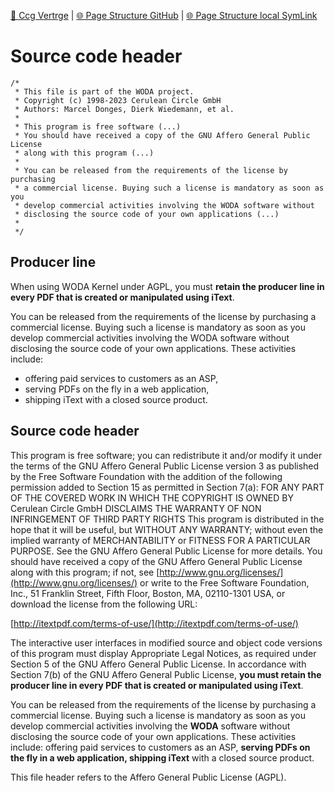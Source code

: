 [📁 Ccg Vertrge](../ccg-vertrge.md) | [🌐 Page Structure GitHub](/2cu.atlassian.net/wiki/spaces/CCU/pages/300000031/source-code-header.md) | [🌐 Page Structure local SymLink](./source-code-header.page.md)

# Source code header

```
/*
 * This file is part of the WODA project.
 * Copyright (c) 1998-2023 Cerulean Circle GmbH
 * Authors: Marcel Donges, Dierk Wiedemann, et al.
 *
 * This program is free software (...)
 * You should have received a copy of the GNU Affero General Public License
 * along with this program (...)
 *
 * You can be released from the requirements of the license by purchasing
 * a commercial license. Buying such a license is mandatory as soon as you
 * develop commercial activities involving the WODA software without
 * disclosing the source code of your own applications (...)
 *
 */
```

## Producer line

When using WODA Kernel under AGPL, you must **retain the producer line in every PDF that is created or manipulated using iText**.

You can be released from the requirements of the license by purchasing a commercial license. Buying such a license is mandatory as soon as you develop commercial activities involving the WODA software without disclosing the source code of your own applications. These activities include:

- offering paid services to customers as an ASP,
- serving PDFs on the fly in a web application,
- shipping iText with a closed source product.

## Source code header

This program is free software; you can redistribute it and/or modify it under the terms of the GNU Affero General Public License version 3 as published by the Free Software Foundation with the addition of the following permission added to Section 15 as permitted in Section 7(a): FOR ANY PART OF THE COVERED WORK IN WHICH THE COPYRIGHT IS OWNED BY Cerulean Circle GmbH DISCLAIMS THE WARRANTY OF NON INFRINGEMENT OF THIRD PARTY RIGHTS This program is distributed in the hope that it will be useful, but WITHOUT ANY WARRANTY; without even the implied warranty of MERCHANTABILITY or FITNESS FOR A PARTICULAR PURPOSE. See the GNU Affero General Public License for more details. You should have received a copy of the GNU Affero General Public License along with this program; if not, see [http://www.gnu.org/licenses/](http://www.gnu.org/licenses/) or write to the Free Software Foundation, Inc., 51 Franklin Street, Fifth Floor, Boston, MA, 02110-1301 USA, or download the license from the following URL:

[http://itextpdf.com/terms-of-use/](http://itextpdf.com/terms-of-use/)

The interactive user interfaces in modified source and object code versions of this program must display Appropriate Legal Notices, as required under Section 5 of the GNU Affero General Public License. In accordance with Section 7(b) of the GNU Affero General Public License, **you must retain the producer line in every PDF that is created or manipulated using iText**.

You can be released from the requirements of the license by purchasing a commercial license. Buying such a license is mandatory as soon as you develop commercial activities involving the **WODA** software without disclosing the source code of your own applications. These activities include: offering paid services to customers as an ASP, **serving PDFs on the fly in a web application, shipping iText** with a closed source product.

This file header refers to the Affero General Public License (AGPL).
